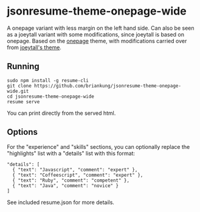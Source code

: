 # jsonresume-theme-onepage-wide

A onepage variant with less margin on the left hand side. Can also be seen as a joeytall variant with some modifications, since joeytall is based on onepage. Based on the [onepage](https://github.com/ainsleyc/jsonresume-theme-onepage) theme, with modifications carried over from [joeytall's theme](https://www.npmjs.com/package/jsonresume-theme-joeytall).

## Running

```
sudo npm install -g resume-cli
git clone https://github.com/briankung/jsonresume-theme-onepage-wide.git
cd jsonresume-theme-onepage-wide
resume serve
```
You can print directly from the served html.

## Options

For the "experience" and "skills" sections, you can optionally replace the "highlights" list with a "details" list with this format:

```
"details": [
  { "text": "Javascript", "comment": "expert" },
  { "text": "Coffeescript", "comment": "expert" },
  { "text": "Ruby", "comment": "competent" },
  { "text": "Java", "comment": "novice" }
]
```

See included resume.json for more details.

